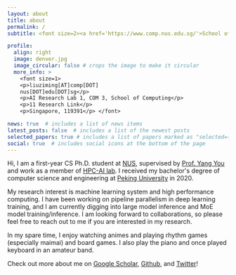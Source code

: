 ```yaml
---
layout: about
title: about
permalink: /
subtitle: <font size=2><a href='https://www.comp.nus.edu.sg/'>School of Computing, National University of Singapore</a></font>.

profile:
  align: right
  image: denver.jpg
  image_circular: false # crops the image to make it circular
  more_info: >
    <font size=1>
    <p>liuziming[AT]comp[DOT]  
    nus[DOT]edu[DOT]sg</p>
    <p>AI Research Lab 1, COM 3, School of Computing</p>
    <p>11 Research Link</p>
    <p>Singapore, 119391</p> </font>

news: true  # includes a list of news items
latest_posts: false  # includes a list of the newest posts
selected_papers: true # includes a list of papers marked as "selected={true}"
social: true  # includes social icons at the bottom of the page
---
```

Hi, I am a first-year CS Ph.D. student at [NUS](https://www.comp.nus.edu.sg/), supervised by [Prof. Yang You](https://www.comp.nus.edu.sg/~youy/) 
and work as a member of [HPC-AI lab](https://ai.comp.nus.edu.sg/).
I received my bachelor's degree of computer science and engineering at [Peking University](https://www.pku.edu.cn/) in 2020.

My research interest is machine learning system and high performance computing. I have been working on pipeline parallelism 
in deep learning training, and I am currently digging into large model inference and MoE model training/inference. I am looking 
forward to collaborations, so please feel free to reach out to me if you are interested in my research.

In my spare time, I enjoy watching animes and playing rhythm games (especially maimai) and board games. I also play the piano and once played keyboard
in an amateur band.

Check out more about me on [Google Scholar](https://scholar.google.com/citations?user=UPFptUwAAAAJ&hl=en), [Github](https://github.com/MaruyamaAya),
and [Twitter](https://twitter.com/lzm_mlsys)!

[//]: # (Put your address / P.O. box / other info right below your picture. You can also disable any of these elements by editing `profile` property of the YAML header of your `_pages/about.md`. Edit `_bibliography/papers.bib` and Jekyll will render your [publications page]&#40;/al-folio/publications/&#41; automatically.)

